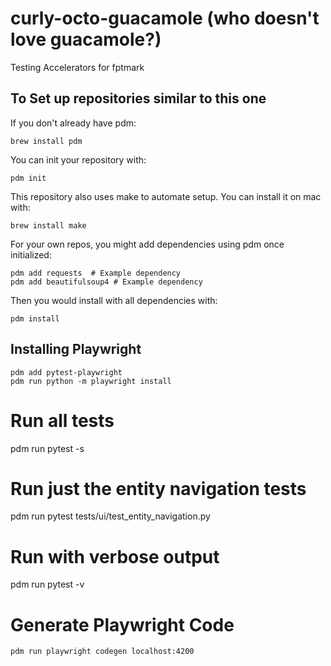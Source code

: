 # curly-octo-guacamole (who doesn't love guacamole?)
Testing Accelerators for fptmark

## To Set up repositories similar to this one
If you don't already have pdm:
```
brew install pdm
```

You can init your repository with:
```
pdm init
```

This repository also uses make to automate setup. You can install it on mac with:
```
brew install make
```

For your own repos, you might add dependencies using pdm once initialized:
```
pdm add requests  # Example dependency
pdm add beautifulsoup4 # Example dependency
```

Then you would install with all dependencies with:
```
pdm install
```

## Installing Playwright
```
pdm add pytest-playwright
pdm run python -m playwright install
```

# Run all tests
pdm run pytest -s

# Run just the entity navigation tests
pdm run pytest tests/ui/test_entity_navigation.py

# Run with verbose output
pdm run pytest -v

# Generate Playwright Code
```
pdm run playwright codegen localhost:4200
```